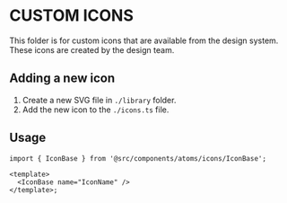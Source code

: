 # CUSTOM ICONS

This folder is for custom icons that are available from the design system. These icons are created by the design team.

## Adding a new icon

1. Create a new SVG file in `./library` folder.
2. Add the new icon to the `./icons.ts` file.

## Usage

```tsx
import { IconBase } from '@src/components/atoms/icons/IconBase';

<template>
  <IconBase name="IconName" />
</template>;
```
